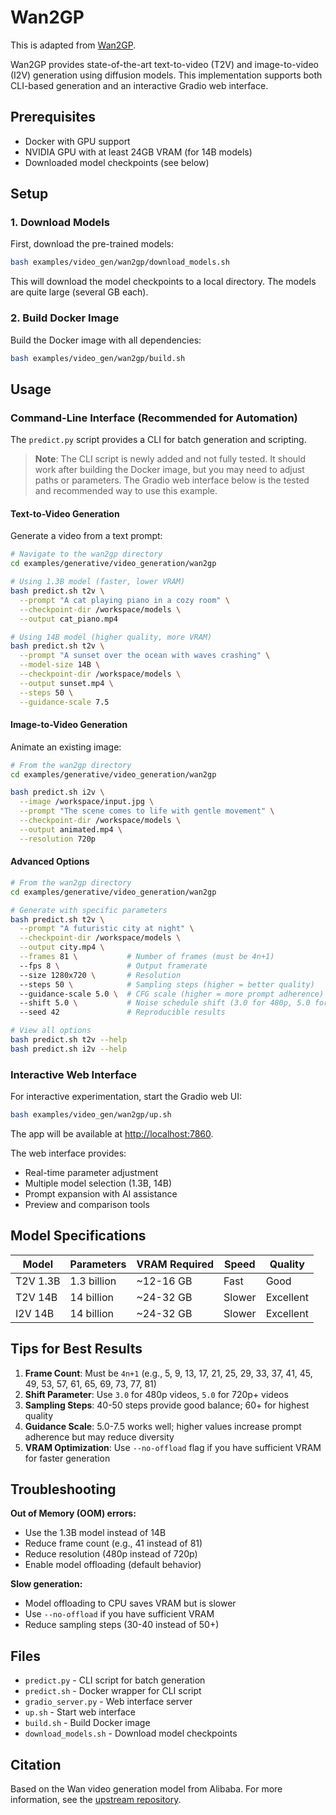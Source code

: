 # Wan2GP

This is adapted from [Wan2GP](https://github.com/deepbeepmeep/Wan2GP).

Wan2GP provides state-of-the-art text-to-video (T2V) and image-to-video (I2V) generation using diffusion models. This implementation supports both CLI-based generation and an interactive Gradio web interface.

## Prerequisites

- Docker with GPU support
- NVIDIA GPU with at least 24GB VRAM (for 14B models)
- Downloaded model checkpoints (see below)

## Setup

### 1. Download Models

First, download the pre-trained models:

```bash
bash examples/video_gen/wan2gp/download_models.sh
```

This will download the model checkpoints to a local directory. The models are quite large (several GB each).

### 2. Build Docker Image

Build the Docker image with all dependencies:

```bash
bash examples/video_gen/wan2gp/build.sh
```

## Usage

### Command-Line Interface (Recommended for Automation)

The `predict.py` script provides a CLI for batch generation and scripting.

> **Note**: The CLI script is newly added and not fully tested. It should work after building the Docker image, but you may need to adjust paths or parameters. The Gradio web interface below is the tested and recommended way to use this example.

#### Text-to-Video Generation

Generate a video from a text prompt:

```bash
# Navigate to the wan2gp directory
cd examples/generative/video_generation/wan2gp

# Using 1.3B model (faster, lower VRAM)
bash predict.sh t2v \
  --prompt "A cat playing piano in a cozy room" \
  --checkpoint-dir /workspace/models \
  --output cat_piano.mp4

# Using 14B model (higher quality, more VRAM)
bash predict.sh t2v \
  --prompt "A sunset over the ocean with waves crashing" \
  --model-size 14B \
  --checkpoint-dir /workspace/models \
  --output sunset.mp4 \
  --steps 50 \
  --guidance-scale 7.5
```

#### Image-to-Video Generation

Animate an existing image:

```bash
# From the wan2gp directory
cd examples/generative/video_generation/wan2gp

bash predict.sh i2v \
  --image /workspace/input.jpg \
  --prompt "The scene comes to life with gentle movement" \
  --checkpoint-dir /workspace/models \
  --output animated.mp4 \
  --resolution 720p
```

#### Advanced Options

```bash
# From the wan2gp directory
cd examples/generative/video_generation/wan2gp

# Generate with specific parameters
bash predict.sh t2v \
  --prompt "A futuristic city at night" \
  --checkpoint-dir /workspace/models \
  --output city.mp4 \
  --frames 81 \           # Number of frames (must be 4n+1)
  --fps 8 \               # Output framerate
  --size 1280x720 \       # Resolution
  --steps 50 \            # Sampling steps (higher = better quality)
  --guidance-scale 5.0 \  # CFG scale (higher = more prompt adherence)
  --shift 5.0 \           # Noise schedule shift (3.0 for 480p, 5.0 for 720p+)
  --seed 42               # Reproducible results

# View all options
bash predict.sh t2v --help
bash predict.sh i2v --help
```

### Interactive Web Interface

For interactive experimentation, start the Gradio web UI:

```bash
bash examples/video_gen/wan2gp/up.sh
```

The app will be available at [http://localhost:7860](http://localhost:7860).

The web interface provides:
- Real-time parameter adjustment
- Multiple model selection (1.3B, 14B)
- Prompt expansion with AI assistance
- Preview and comparison tools

## Model Specifications

| Model | Parameters | VRAM Required | Speed | Quality |
|-------|------------|---------------|-------|---------|
| T2V 1.3B | 1.3 billion | ~12-16 GB | Fast | Good |
| T2V 14B | 14 billion | ~24-32 GB | Slower | Excellent |
| I2V 14B | 14 billion | ~24-32 GB | Slower | Excellent |

## Tips for Best Results

1. **Frame Count**: Must be `4n+1` (e.g., 5, 9, 13, 17, 21, 25, 29, 33, 37, 41, 45, 49, 53, 57, 61, 65, 69, 73, 77, 81)
2. **Shift Parameter**: Use `3.0` for 480p videos, `5.0` for 720p+ videos
3. **Sampling Steps**: 40-50 steps provide good balance; 60+ for highest quality
4. **Guidance Scale**: 5.0-7.5 works well; higher values increase prompt adherence but may reduce diversity
5. **VRAM Optimization**: Use `--no-offload` flag if you have sufficient VRAM for faster generation

## Troubleshooting

**Out of Memory (OOM) errors:**
- Use the 1.3B model instead of 14B
- Reduce frame count (e.g., 41 instead of 81)
- Reduce resolution (480p instead of 720p)
- Enable model offloading (default behavior)

**Slow generation:**
- Model offloading to CPU saves VRAM but is slower
- Use `--no-offload` if you have sufficient VRAM
- Reduce sampling steps (30-40 instead of 50+)

## Files

- `predict.py` - CLI script for batch generation
- `predict.sh` - Docker wrapper for CLI script
- `gradio_server.py` - Web interface server
- `up.sh` - Start web interface
- `build.sh` - Build Docker image
- `download_models.sh` - Download model checkpoints

## Citation

Based on the Wan video generation model from Alibaba. For more information, see the [upstream repository](https://github.com/deepbeepmeep/Wan2GP).






